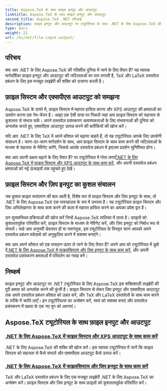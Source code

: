 ```yaml
---
title: Aspose.TeX के साथ फ़ाइल इनपुट और आउटपुट
linktitle: Aspose.TeX के साथ फ़ाइल इनपुट और आउटपुट
second_title: Aspose.TeX .NET एपीआई
description: फ़ाइल इनपुट और आउटपुट पर ट्यूटोरियल के साथ .NET के लिए Aspose.TeX की क्षमता को अनलॉक करें। मास्टर फ़ाइल सिस्टम हैंडलिंग, ज़िप इनपुट और एक्सपीएस आउटपुट सहजता से।
type: docs
weight: 22
url: /hi/net/file-input-output/
---
```

## परिचय

क्या आप .NET के लिए Aspose.TeX की गतिशील दुनिया में जाने के लिए तैयार हैं? यह व्यापक मार्गदर्शिका फ़ाइल इनपुट और आउटपुट की जटिलताओं का पता लगाती है, TeX और LaTeX दस्तावेज़ प्रबंधन के लिए इस मजबूत लाइब्रेरी की शक्ति को उजागर करती है।

## फ़ाइल सिस्टम और एक्सपीएस आउटपुट को समझना
Aspose.TeX के दायरे में, फ़ाइल सिस्टम में महारत हासिल करना और XPS आउटपुट की क्षमताओं का उपयोग करना एक गेम-चेंजर है। आइए एक ऐसी यात्रा पर निकलें जहां आप फ़ाइल सिस्टम को सहजता से कुशलता से संभाल सकें। अपने दस्तावेज़ प्रसंस्करण आवश्यकताओं के लिए संभावनाओं की दुनिया को अनलॉक करते हुए, एक्सपीएस आउटपुट उत्पन्न करने की बारीकियों की खोज करें।

यदि आप .NET के लिए TeX में अपने कौशल को बढ़ाना चाहते हैं, तो यह ट्यूटोरियल आपके लिए उपयोगी संसाधन है। चरण-दर-चरण मार्गदर्शन के साथ, आप फ़ाइल सिस्टम के साथ काम करने की जटिलताओं के माध्यम से सहजता से नेविगेट करेंगे, जिससे आपके दस्तावेज़ प्रबंधन में इष्टतम प्रदर्शन सुनिश्चित होगा।

 क्या आप अपनी दक्षता बढ़ाने के लिए तैयार हैं? पर ट्यूटोरियल में गोता लगाएँ[.NET के लिए Aspose.TeX में फाइल सिस्टम और XPS आउटपुट के साथ काम करें](./filesystem-input-xps-output/), और अपनी दस्तावेज़ प्रबंधन क्षमताओं को नई ऊंचाइयों तक पहुंचते हुए देखें।

## फ़ाइल सिस्टम और ज़िप इनपुट का कुशल संचालन
जब कुशल फ़ाइल रूपांतरण की बात आती है, विशेष रूप से फ़ाइल सिस्टम और ज़िप इनपुट के साथ, तो .NET के लिए Aspose.TeX एक पावरहाउस के रूप में उभरता है। यह ट्यूटोरियल फ़ाइल सिस्टम और ज़िप अभिलेखागार के साथ काम करने की कला में महारत हासिल करने का आपका प्रवेश द्वार है।

उन सुव्यवस्थित प्रक्रियाओं की खोज करें जिन्हें Aspose.TeX तालिका में लाता है। फ़ाइलों को कुशलतापूर्वक परिवर्तित करें, फ़ाइल सिस्टम के माध्यम से नेविगेट करें, और ज़िप इनपुट को निर्बाध रूप से संभालें। चाहे आप अनुभवी डेवलपर हों या नवागंतुक, इस ट्यूटोरियल के विस्तृत चरण आपको अपने दस्तावेज़ प्रबंधन वर्कफ़्लो को अनुकूलित करने में सशक्त बनाएंगे।

 क्या आप अपने कौशल को एक पायदान ऊपर ले जाने के लिए तैयार हैं? अपने आप को ट्यूटोरियल में डुबो दें[.NET के लिए Aspose.TeX में फाइलसिस्टम और ज़िप इनपुट के साथ काम करें](./required-inputs-from-filesystem-and-zip/), और अपनी दस्तावेज़ प्रसंस्करण क्षमताओं में परिवर्तन का गवाह बनें।

## निष्कर्ष
फ़ाइल इनपुट और आउटपुट पर .NET ट्यूटोरियल के लिए Aspose.TeX इस शक्तिशाली लाइब्रेरी की पूरी क्षमता को अनलॉक करने की कुंजी है। फ़ाइल सिस्टम से लेकर ज़िप इनपुट और एक्सपीएस आउटपुट तक अपने दस्तावेज़ प्रबंधन कौशल को उन्नत करें, और TeX और LaTeX दस्तावेज़ों के साथ काम करने के तरीके में क्रांति लाएँ। इन ट्यूटोरियल्स का अन्वेषण करें, स्वयं को सशक्त बनाएं और दस्तावेज़ प्रसंस्करण में दक्षता के एक नए युग को अपनाएं।
## Aspose.TeX ट्यूटोरियल के साथ फ़ाइल इनपुट और आउटपुट
### [.NET के लिए Aspose.TeX में फाइल सिस्टम और XPS आउटपुट के साथ काम करें](./filesystem-input-xps-output/)
.NET के लिए Aspose.TeX की शक्ति की खोज करें। इस व्यापक ट्यूटोरियल में जानें कि फाइल सिस्टम को सहजता से कैसे संभालें और एक्सपीएस आउटपुट कैसे उत्पन्न करें।
### [.NET के लिए Aspose.TeX में फाइलसिस्टम और ज़िप इनपुट के साथ काम करें](./required-inputs-from-filesystem-and-zip/)
TeX और LaTeX दस्तावेज़ प्रबंधन के लिए एक मजबूत लाइब्रेरी .NET के लिए Aspose.TeX का अन्वेषण करें। फ़ाइल सिस्टम और ज़िप इनपुट के साथ फ़ाइलों को कुशलतापूर्वक परिवर्तित करें।